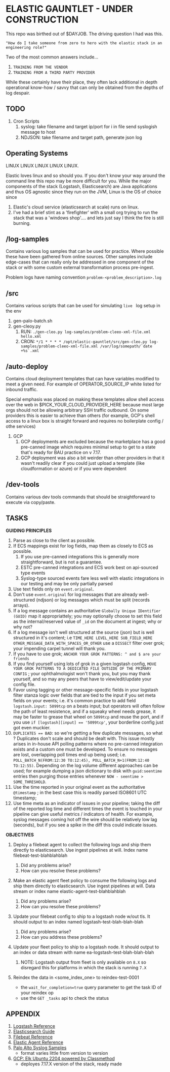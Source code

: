 # ELASTIC GAUNTLET - UNDER CONSTRUCTION
This repo was birthed out of $DAYJOB. The driving question I had was this. 

```
"How do I take someone from zero to hero with the elastic stack in an engineering role?" 
```

Two of the most common answers include...

1. ```TRAINING FROM THE VENDOR```
2. ```TRAINING FROM A THIRD PARTY PROVIDER```


While these certainly have their place, they often lack additional in depth operational know-how / savvy that can only be obtained from the depths of log despair.

## TODO
1. Cron Scripts
    1. syslog: take filename and target ip/port for i in file send syslogish message to host
    1. NDJSON: take filename and target path, generate json log

## Operating Systems
LINUX LINUX LINUX LINUX LINUX. 

Elastic loves linux and so should you. If you don't know your way around the command line this repo may be more difficult for you. While the major components of the stack (Logstash, Elasticsearch) are Java applications and thus OS agnostic since they run on the JVM, Linux is the OS of choice since 

1. Elastic's cloud service (elasticsearch at scale) runs on linux. 
2. I've had a brief stint as a 'firefighter' with a small org trying to run the stack that was a 'windows shop'.... and lets just say I think the fire is still burning. 


## /log-samples
Contains various log samples that can be used for practice. Where possible these have been gathered from online sources. Other samples include edge-cases that can really only be addressed in one component of the stack or with some custom external transformation process pre-ingest. 

Problem logs have naming convention ```problem-<problem_description>.log```

## /src
Contains various scripts that can be used for simulating ```live ``` log setup in the env

1. gen-palo-batch.sh
1. gen-cleoy.py
    1. RUN: ```./gen-cleo.py log-samples/problem-cleeo-xml-file.xml hello.xml```
    1. CRON:   ```*/1 * * * * /opt/elastic-gauntlet/src/gen-cleo.py log-samples/problem-cleeo-xml-file.xml /var/log/somepath/`date +%s`.xml```


## /auto-deploy
Contains cloud deployment templates that can have variables modified to meet a given need. For example of OPERATOR_SOURCE_IP white listed for inbound traffic.

Special emphasis was placed on making these templates allow shell access over the web in $PICK_YOUR_CLOUD_PROVIDER_HERE because most large orgs should not be allowing arbitrary SSH traffic outbound. On some providers this is easier to achieve than others (for example, GCP's shell access to a linux box is straight forward and requires no boilerplate config / othe services)

1. GCP
    1. GCP deployments are excluded because the marketplace has a good pre-canned image which requires minimal setup to get to a state that's ready for BAU practice on v 7.17. 
    1. GCP deployment was also a bit weirder than other providers in that it wasn't readily clear if you could just upload a template (like cloudformation or azure) or if you were dependent

## /dev-tools
Contains various dev tools commands that should be straightforward to execute via copy/paste.

## TASKS
**GUIDING PRINCIPLES**
1. Parse as close to the client as possible. 
2. If ECS mappings exist for log fields, map them as closely to ECS as possible. 
    1. If you use pre-canned integrations this is generally more straightforward, but is not a guarantee.
    1. ESTC pre-canned integrations and ECS work best on api-sourced type events
    1. Syslog-type sourced events fare less well with elastic integrations in our testing and may be only partially parsed 
3. Use text fields only on ```event.original```. 
4. Don't use ```event.original``` for log messages that are already well-structured (ndjson) or log messages which must be split (records arrays).
5. If a log message contains an authoritative ```Globally Unique IDentifier (GUID)``` map it appropriattely; you may optionally choose to set this field as the internal/reserved value of ```_id``` on the document at ingest; why or why not?
6. If a log message isn't well structured at the source (json) but is well structured in it's content; i.e ```TIME_HERE LEVEL_HERE SUB_FIELD_HERE OTHER_MESSAGE_DATA_WITH_SPACES_OR_OTHER``` use a ```DISSECT``` filter over grok; your impending carpel tunnel will thank you.
7. If you have to use grok; ```ANCHOR YOUR GROK PATTERNS: ^ and $ are your friends```
8. If you find yourself using lots of grok in a given logstash config, ```MOVE YOUR GROK PATTERNS TO A DEDICATED FILE OUTSIDE OF THE PRIMARY CONFIG``` ; your ophthalmologist won't thank you, but you may thank yourself, and so may any peers that have to view/edit/update your config file.
9. Favor using tagging or other message-specific fields in your logstash filter stanza logic over fields that are tied to the input if you set meta fields on your events; i.e. it's common practice to add field ```logstash.input: 5099tcp``` on a beats input; but operators will often follow the path of least resistence, and if a squeaky wheel needs grease, it may be faster to grease that wheel on ```5099tcp``` and reuse the port, and if you use ```if [logstash][input] == '5099tcp'```, your borderline config just got even muckier.
10. ```DUPLICATES == BAD```: so we're getting a few duplicate messages, so what ? Duplicates don't scale and should be dealt with. This issue mostly arises in in-house API polling patterns where no pre-canned integration exists and a custom one must be developed. To ensure no messages are lost, overlapping poll times end up being used; i.e. ```POLL_BATCH_N(FROM:12:30 TO:12:45), POLL_BATCH_N+1(FROM:12:40 TO:12:55)```. Depending on the log volume different approaches can be used; for example dumping a json dictionary to disk with ```guid:seentime``` entries then purging those entries whenever ```NOW - seentime > SOME_THRESHOLD```. 
11. Use the time reported in your original event as the authoritative ```@timestamp``` ; in the best case this is readily parsed ISO8601 UTC timestamp; 
12. Use time meta as an indicator of issues in your pipeline; taking the diff of the reported log time and different times the event is touched in your pipeline can give useful metrics / indicators of health. For example, syslog messages coming hot off the wire should be relatively low lag (seconds), but if you see a spike in the diff this could indicate issues.

**OBJECTIVES**
1. Deploy a filebeat agent to collect the following logs and ship them directly to elasticsearch. Use ingest pipelines at will. Index name filebeat-test-blahblahblah
    1. Did any problems arise? 
    1. How can you resolve these problems? 

1. Make an elastic agent fleet policy to consume the following logs and ship them directly to elasticsearch. Use ingest pipelines at will. Data stream or index name elastic-agent-test-blahblahblah
    1. Did any problems arise?
    1. How can you resolve these problems?

1. Update your filebeat config to ship to a logstash node w/out tls. It should output to an index named logstash-test-blah-blah-blah
    1. Did any problems arise? 
    1. How can you address these problems?

1. Update your fleet policy to ship to a logstash node. It should output to an index or data stream with name ea-logstash-test-blah-blah-blah
    1. NOTE: Logstash output from fleet is only available on ```8.X``` so disregard this for platforms in which the stack is running ```7.X```

1. Reindex the data in <some_index_one> to reindex-test-0001
    - the ```wait_for_completion=true``` query parameter to get the task ID of your reindex op
    - use the ```GET _tasks``` api to check the status 


## APPENDIX
1. [Logstash Reference](https://www.elastic.co/guide/en/logstash/8.6/index.html)
1. [Elasticsearch Guide](https://www.elastic.co/guide/en/elasticsearch/reference/current/index.html)
1. [Filebeat Reference](https://www.elastic.co/guide/en/beats/filebeat/current/index.html)
1. [Elastic Agent Reference](https://www.elastic.co/guide/en/fleet/current/elastic-agent-installation.html)
1. [Palo Alto Syslog Samples](https://github.com/jcustenborder/palo-alto-syslog-parser/blob/master/samples.txt)
    - format varies little from version to version
1. [GCP: Elk Ubuntu 2204 powered by Classmethod](https://console.cloud.google.com/marketplace/product/classmethod-can-public/cmca-elk-ubuntu-2204)
    - deployes 7.17.X version of the stack, ready made
